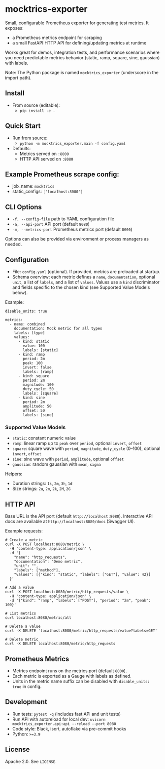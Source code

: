 # mocktrics-exporter

Small, configurable Prometheus exporter for generating test metrics. It exposes:
- a Prometheus metrics endpoint for scraping
- a small FastAPI HTTP API for defining/updating metrics at runtime

Works great for demos, integration tests, and performance scenarios where you need predictable metrics behavior (static, ramp, square, sine, gaussian) with labels.

Note: The Python package is named `mocktrics_exporter` (underscore in the import path).

## Install

- From source (editable):
  - `pip install -e .`

## Quick Start

- Run from source:
  - `python -m mocktrics_exporter.main -f config.yaml`
- Defaults:
  - Metrics served on `:8000`
  - HTTP API served on `:8080`

Example Prometheus scrape config:
-
  - job_name: `mocktrics`
  - static_configs: `['localhost:8000']`

## CLI Options

- `-f, --config-file` path to YAML configuration file
- `-a, --api-port` API port (default `8080`)
- `-m, --metrics-port` Prometheus metrics port (default `8000`)

Options can also be provided via environment or process managers as needed.

## Configuration

- File: `config.yaml` (optional). If provided, metrics are preloaded at startup.
- Schema overview: each metric defines a `name`, `documentation`, optional `unit`, a list of `labels`, and a list of `values`. Values use a `kind` discriminator and fields specific to the chosen kind (see Supported Value Models below).

Example:

```
disable_units: true

metrics:
  - name: combined
    documentation: Mock metric for all types
    labels: [type]
    values:
      - kind: static
        value: 100
        labels: [static]
      - kind: ramp
        period: 2m
        peak: 100
        invert: false
        labels: [ramp]
      - kind: square
        period: 2m
        magnitude: 100
        duty_cycle: 50
        labels: [square]
      - kind: sine
        period: 2m
        amplitude: 50
        offset: 50
        labels: [sine]
```

### Supported Value Models

- `static`: constant numeric value
- `ramp`: linear ramp up to `peak` over `period`, optional `invert`, `offset`
- `square`: square wave with `period`, `magnitude`, `duty_cycle` (0–100), optional `invert`, `offset`
- `sine`: sine wave with `period`, `amplitude`, optional `offset`
- `gaussian`: random gaussian with `mean`, `sigma`

Helpers:
- Duration strings: `1s`, `2m`, `3h`, `1d`
- Size strings: `2u`, `2m`, `2k`, `2M`, `2G`

## HTTP API

Base URL is the API port (default `http://localhost:8080`).
Interactive API docs are available at `http://localhost:8080/docs` (Swagger UI).

Example requests:

```
# Create a metric
curl -X POST localhost:8080/metric \
  -H 'content-type: application/json' \
  -d '{
    "name": "http_requests",
    "documentation": "Demo metric",
    "unit": "",
    "labels": ["method"],
    "values": [{"kind": "static", "labels": ["GET"], "value": 42}]
  }'

# Add a value
curl -X POST localhost:8080/metric/http_requests/value \
  -H 'content-type: application/json' \
  -d '{"kind": "ramp", "labels": ["POST"], "period": "2m", "peak": 100}'

# List metrics
curl localhost:8080/metric/all

# Delete a value
curl -X DELETE 'localhost:8080/metric/http_requests/value?labels=GET'

# Delete metric
curl -X DELETE localhost:8080/metric/http_requests
```

## Prometheus Metrics

- Metrics endpoint runs on the metrics port (default `8000`).
- Each metric is exported as a Gauge with labels as defined.
- Units in the metric name suffix can be disabled with `disable_units: true` in config.

## Development

- Run tests: `pytest -q` (includes fast API and unit tests)
- Run API with autoreload for local dev: `uvicorn mocktrics_exporter.api:api --reload --port 8080`
- Code style: Black, isort, autoflake via pre-commit hooks
- Python: `>=3.9`

## License

Apache 2.0. See `LICENSE`.
